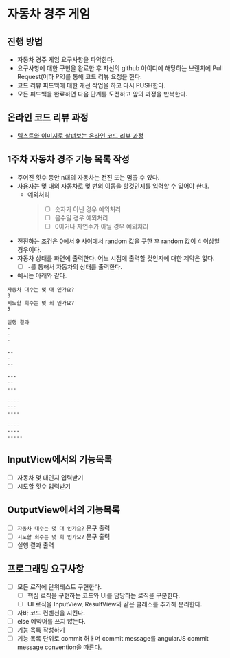 # 자동차 경주 게임
## 진행 방법
* 자동차 경주 게임 요구사항을 파악한다.
* 요구사항에 대한 구현을 완료한 후 자신의 github 아이디에 해당하는 브랜치에 Pull Request(이하 PR)를 통해 코드 리뷰 요청을 한다.
* 코드 리뷰 피드백에 대한 개선 작업을 하고 다시 PUSH한다.
* 모든 피드백을 완료하면 다음 단계를 도전하고 앞의 과정을 반복한다.

## 온라인 코드 리뷰 과정
* [텍스트와 이미지로 살펴보는 온라인 코드 리뷰 과정](https://github.com/next-step/nextstep-docs/tree/master/codereview)



## 1주차 자동차 경주 기능 목록 작성
- 주어진 횟수 동안 n대의 자동차는 전진 또는 멈출 수 있다.
- 사용자는 몇 대의 자동차로 몇 번의 이동을 할것인지를 입력할 수 있어야 한다.
  - 예외처리
    >  - [ ] 숫자가 아닌 경우 예외처리
    >  - [ ] 음수일 경우 예외처리
    >  - [ ] 0이거나 자연수가 아닐 경우 예외처리
- 전진하는 조건은 0에서 9 사이에서 random 값을 구한 후 random 값이 4 이상일 경우이다. 
- 자동차 상태를 화면에 출력한다. 어느 시점에 출력할 것인지에 대한 제약은 없다.
  - [ ] `-`를 통해서 자동차의 상태를 출력한다.
- 예시는 아래와 같다.
```
자동차 대수는 몇 대 인가요?
3
시도할 회수는 몇 회 인가요?
5

실행 결과
-
-
-

--
-
--

---
--
---

----
---
----

----
----
-----
```
## InputView에서의 기능목록
- [ ] 자동차 몇 대인지 입력받기
- [ ] 시도할 횟수 입력받기

## OutputView에서의 기능목록
- [ ] `자동차 대수는 몇 대 인가요?` 문구 출력
- [ ] `시도할 회수는 몇 회 인가요?` 문구 출력
- [ ] 실행 결과 출력

## 프로그래밍 요구사항
- [ ] 모든 로직에 단위테스트 구현한다.
    - [ ] 핵심 로직을 구현하는 코드와 UI를 담당하는 로직을 구분한다.
    - [ ] UI 로직을 InputView, ResultView와 같은 클래스를 추가해 분리한다.
- [ ] 자바 코드 컨벤션을 지킨다.
- [ ] else 예약어를 쓰지 않는다.
- [ ] 기능 목록 작성하기
- [ ] 기능 목록 단위로 commit 허ㅏ며 commit message를 angularJS commit message convention을 따른다.